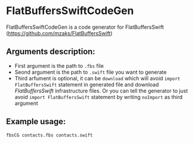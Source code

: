 # FlatBuffersSwiftCodeGen

FlatBuffersSwiftCodeGen is a code generator for FlatBuffersSwift (https://github.com/mzaks/FlatBuffersSwift)

## Arguments description:
- First argument is the path to `.fbs` file
- Seond argument is the path to `.swift` file you want to generate
- Third arfument is optional, it can be `download` which will avoid `import FlatBuffersSwift` statement in generated file and  download _FlatBuffersSwift_ infrastructure files. Or you can tell the generator to just avoid `import FlatBuffersSwift` statement by writing `noImport` as third argument

## Example usage:
`fbsCG contacts.fbs contacts.swift`
